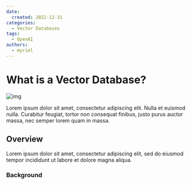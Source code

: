 ```yaml
---
date:
  created: 2022-12-31
categories:
  - Vector Databases
tags:
  - OpenAI
authors:
  - myriel
---
```

# What is a Vector Database?

![img](/img/vector-database.png)


Lorem ipsum dolor sit amet, consectetur adipiscing elit. Nulla et euismod
nulla. Curabitur feugiat, tortor non consequat finibus, justo purus auctor
massa, nec semper lorem quam in massa.

<!-- more -->

## Overview
Lorem ipsum dolor sit amet, consectetur adipiscing elit, sed do eiusmod
tempor incididunt ut labore et dolore magna aliqua.

### Background